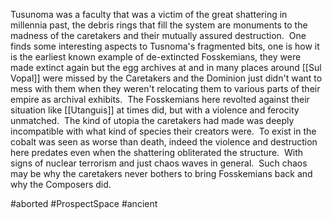 
Tusunoma was a faculty that was a victim of the great shattering in millennia past, the debris rings that fill the system are monuments to the madness of the caretakers and their mutually assured destruction.  One finds some interesting aspects to Tusnoma's fragmented bits, one is how it is the earliest known example of de-extincted Fosskemians, they were made extinct again but the egg archives at and in many places around [[Sul Vopal]] were missed by the Caretakers and the Dominion just didn't want to mess with them when they weren't relocating them to various parts of their empire as archival exhibits.  The Fosskemians here revolted against their situation like [[Utanguis]] at times did, but with a violence and ferocity unmatched.  The kind of utopia the caretakers had made was deeply incompatible with what kind of species their creators were.  To exist in the cobalt was seen as worse than death, indeed the violence and destruction here predates even when the shattering obliterated the structure.  With signs of nuclear terrorism and just chaos waves in general.  Such chaos may be why the caretakers never bothers to bring Fosskemians back and why the Composers did.

#aborted 
#ProspectSpace 
#ancient 